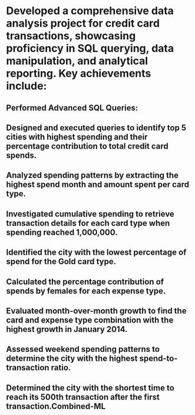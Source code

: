 # Developed a comprehensive data analysis project for credit card transactions, showcasing proficiency in SQL querying, data manipulation, and analytical reporting. Key achievements include:

## Performed Advanced SQL Queries:
## Designed and executed queries to identify top 5 cities with highest spending and their percentage contribution to total credit card spends.
## Analyzed spending patterns by extracting the highest spend month and amount spent per card type.
## Investigated cumulative spending to retrieve transaction details for each card type when spending reached 1,000,000.
## Identified the city with the lowest percentage of spend for the Gold card type.
## Calculated the percentage contribution of spends by females for each expense type.
## Evaluated month-over-month growth to find the card and expense type combination with the highest growth in January 2014.
## Assessed weekend spending patterns to determine the city with the highest spend-to-transaction ratio.
## Determined the city with the shortest time to reach its 500th transaction after the first transaction.Combined-ML
